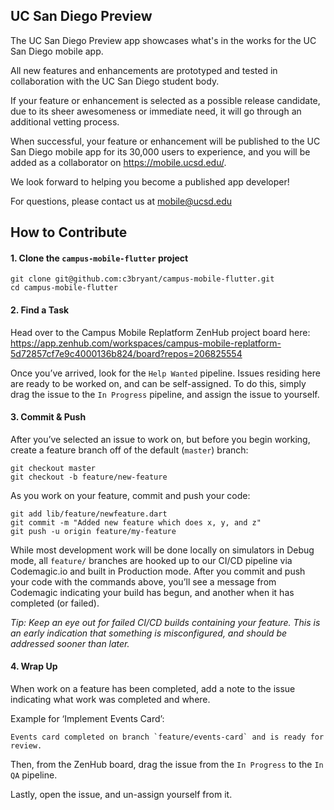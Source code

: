 ## UC San Diego Preview

The UC San Diego Preview app showcases what's in the works for the UC San Diego mobile app.

All new features and enhancements are prototyped and tested in collaboration with the UC San Diego student body.

If your feature or enhancement is selected as a possible release candidate, due to its sheer awesomeness or immediate need, it will go through an additional vetting process.

When successful, your feature or enhancement will be published to the UC San Diego mobile app for its 30,000 users to experience, and you will be added as a collaborator on https://mobile.ucsd.edu/.

We look forward to helping you become a published app developer!

For questions, please contact us at [mobile@ucsd.edu](mailto:mobile@ucsd.edu)


## How to Contribute

#### 1. Clone the `campus-mobile-flutter` project
```
git clone git@github.com:c3bryant/campus-mobile-flutter.git
cd campus-mobile-flutter
```


#### 2. Find a Task
Head over to the Campus Mobile Replatform ZenHub project board here:
https://app.zenhub.com/workspaces/campus-mobile-replatform-5d72857cf7e9c4000136b824/board?repos=206825554

Once you’ve arrived, look for the `Help Wanted` pipeline. Issues residing here are ready to be worked on, and can be self-assigned. To do this, simply drag the issue to the `In Progress` pipeline, and assign the issue to yourself.



#### 3. Commit & Push
After you’ve selected an issue to work on, but before you begin working, create a feature branch off of the default (`master`) branch:
```
git checkout master
git checkout -b feature/new-feature
```
As you work on your feature, commit and push your code:
```
git add lib/feature/newfeature.dart
git commit -m "Added new feature which does x, y, and z"
git push -u origin feature/my-feature
```
While most development work will be done locally on simulators in Debug mode, all `feature/` branches are hooked up to our CI/CD pipeline via Codemagic.io and built in Production mode. After you commit and push your code with the commands above, you’ll see a message from Codemagic indicating your build has begun, and another when it has completed (or failed).

_Tip: Keep an eye out for failed CI/CD builds containing your feature. This is an early indication that something is misconfigured, and should be addressed sooner than later._



#### 4. Wrap Up
When work on a feature has been completed, add a note to the issue indicating what work was completed and where.

Example for ‘Implement Events Card’:
```
Events card completed on branch `feature/events-card` and is ready for review.
```

Then, from the ZenHub board, drag the issue from the `In Progress` to the `In QA` pipeline.

Lastly, open the issue, and un-assign yourself from it.